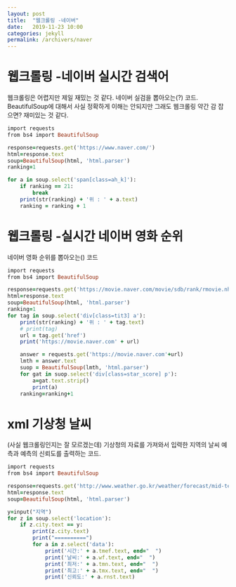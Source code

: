 ```yaml
---
layout: post
title:  "웹크롤링 -네이버"
date:   2019-11-23 10:00
categories: jekyll
permalink: /archivers/naver
---
```


# 웹크롤링 -네이버 실시간 검색어

웹크롤링은 어렵지만 제일 재밌는 것 같다.
네이버 실검을 뽑아오는(?) 코드.
BeautifulSoup에 대해서 사실 정확하게 이해는 안되지만 그래도 웹크롤링 약간 감 잡으면? 재미있는 것 같다.

```ruby
import requests
from bs4 import BeautifulSoup

response=requests.get('https://www.naver.com/')
html=response.text
soup=BeautifulSoup(html, 'html.parser')
ranking=1

for a in soup.select('span[class=ah_k]'):
    if ranking == 21:
        break
    print(str(ranking) + '위 : ' + a.text)
    ranking = ranking + 1
```

# 웹크롤링 -실시간 네이버 영화 순위

네이버 영화 순위를 뽑아오는() 코드

```ruby
import requests
from bs4 import BeautifulSoup

response=requests.get('https://movie.naver.com/movie/sdb/rank/rmovie.nhn')
html=response.text
soup=BeautifulSoup(html, 'html.parser')
ranking=1
for tag in soup.select('div[class=tit3] a'):
    print(str(ranking) + '위 : ' + tag.text)
    # print(tag)
    url = tag.get('href')
    print('https://movie.naver.com' + url)

    answer = requests.get('https://movie.naver.com'+url)
    lmth = answer.text
    suop = BeautifulSoup(lmth, 'html.parser')
    for gat in suop.select('div[class=star_score] p'):
        a=gat.text.strip()
        print(a)
    ranking=ranking+1
```

# xml 기상청 날씨

(사실 웹크롤링인지는 잘 모르겠는데)
기상청의 자료를 가져와서 입력한 지역의 날씨 예측과 예측의 신뢰도를 출력하는 코드.

```ruby
import requests
from bs4 import BeautifulSoup

response=requests.get('http://www.weather.go.kr/weather/forecast/mid-term-rss3.jsp?stnId=109')
html=response.text
soup=BeautifulSoup(html, 'html.parser')

y=input("지역")
for z in soup.select('location'):
    if z.city.text == y:
        print(z.city.text)
        print("==========")
        for a in z.select('data'):
            print('시간:' + a.tmef.text, end="  ")
            print('날씨:' + a.wf.text, end="  ")
            print('최저:' + a.tmn.text, end="  ")
            print('최고:' + a.tmx.text, end="  ")
            print('신뢰도:' + a.rnst.text)
``` 
